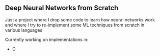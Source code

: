 ## Deep Neural Networks from Scratch

Just a project where I drop some code to learn how neural networks work and where I try to re-implement some ML techniques from scratch in various languages

Currently working on implementations in:

- C
